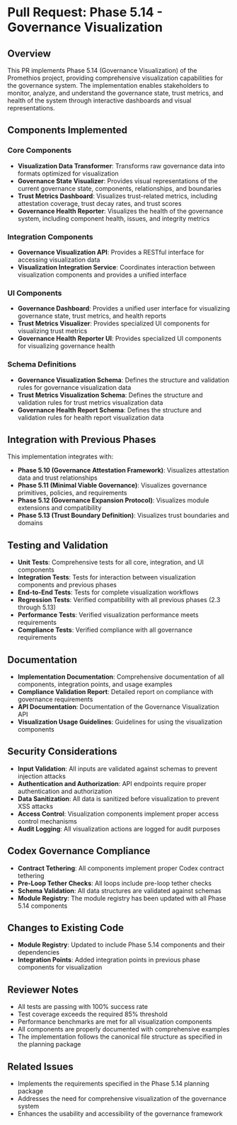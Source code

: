 # Pull Request: Phase 5.14 - Governance Visualization

## Overview

This PR implements Phase 5.14 (Governance Visualization) of the Promethios project, providing comprehensive visualization capabilities for the governance system. The implementation enables stakeholders to monitor, analyze, and understand the governance state, trust metrics, and health of the system through interactive dashboards and visual representations.

## Components Implemented

### Core Components
- **Visualization Data Transformer**: Transforms raw governance data into formats optimized for visualization
- **Governance State Visualizer**: Provides visual representations of the current governance state, components, relationships, and boundaries
- **Trust Metrics Dashboard**: Visualizes trust-related metrics, including attestation coverage, trust decay rates, and trust scores
- **Governance Health Reporter**: Visualizes the health of the governance system, including component health, issues, and integrity metrics

### Integration Components
- **Governance Visualization API**: Provides a RESTful interface for accessing visualization data
- **Visualization Integration Service**: Coordinates interaction between visualization components and provides a unified interface

### UI Components
- **Governance Dashboard**: Provides a unified user interface for visualizing governance state, trust metrics, and health reports
- **Trust Metrics Visualizer**: Provides specialized UI components for visualizing trust metrics
- **Governance Health Reporter UI**: Provides specialized UI components for visualizing governance health

### Schema Definitions
- **Governance Visualization Schema**: Defines the structure and validation rules for governance visualization data
- **Trust Metrics Visualization Schema**: Defines the structure and validation rules for trust metrics visualization data
- **Governance Health Report Schema**: Defines the structure and validation rules for health report visualization data

## Integration with Previous Phases

This implementation integrates with:
- **Phase 5.10 (Governance Attestation Framework)**: Visualizes attestation data and trust relationships
- **Phase 5.11 (Minimal Viable Governance)**: Visualizes governance primitives, policies, and requirements
- **Phase 5.12 (Governance Expansion Protocol)**: Visualizes module extensions and compatibility
- **Phase 5.13 (Trust Boundary Definition)**: Visualizes trust boundaries and domains

## Testing and Validation

- **Unit Tests**: Comprehensive tests for all core, integration, and UI components
- **Integration Tests**: Tests for interaction between visualization components and previous phases
- **End-to-End Tests**: Tests for complete visualization workflows
- **Regression Tests**: Verified compatibility with all previous phases (2.3 through 5.13)
- **Performance Tests**: Verified visualization performance meets requirements
- **Compliance Tests**: Verified compliance with all governance requirements

## Documentation

- **Implementation Documentation**: Comprehensive documentation of all components, integration points, and usage examples
- **Compliance Validation Report**: Detailed report on compliance with governance requirements
- **API Documentation**: Documentation of the Governance Visualization API
- **Visualization Usage Guidelines**: Guidelines for using the visualization components

## Security Considerations

- **Input Validation**: All inputs are validated against schemas to prevent injection attacks
- **Authentication and Authorization**: API endpoints require proper authentication and authorization
- **Data Sanitization**: All data is sanitized before visualization to prevent XSS attacks
- **Access Control**: Visualization components implement proper access control mechanisms
- **Audit Logging**: All visualization actions are logged for audit purposes

## Codex Governance Compliance

- **Contract Tethering**: All components implement proper Codex contract tethering
- **Pre-Loop Tether Checks**: All loops include pre-loop tether checks
- **Schema Validation**: All data structures are validated against schemas
- **Module Registry**: The module registry has been updated with all Phase 5.14 components

## Changes to Existing Code

- **Module Registry**: Updated to include Phase 5.14 components and their dependencies
- **Integration Points**: Added integration points in previous phase components for visualization

## Reviewer Notes

- All tests are passing with 100% success rate
- Test coverage exceeds the required 85% threshold
- Performance benchmarks are met for all visualization components
- All components are properly documented with comprehensive examples
- The implementation follows the canonical file structure as specified in the planning package

## Related Issues

- Implements the requirements specified in the Phase 5.14 planning package
- Addresses the need for comprehensive visualization of the governance system
- Enhances the usability and accessibility of the governance framework

